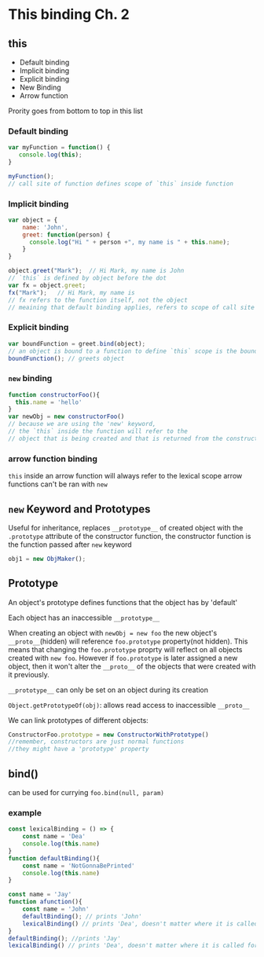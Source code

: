 # This binding Ch. 2

## this

* Default binding
* Implicit binding
* Explicit binding
* New Binding
* Arrow function

Prority goes from bottom to top in this list

### Default binding

```js
var myFunction = function() {
   console.log(this);
}

myFunction();   
// call site of function defines scope of `this` inside function
```

### Implicit binding

```js
var object = {
	name: 'John',
	greet: function(person) {
      console.log("Hi " + person +", my name is " + this.name);
	}
}

object.greet("Mark");  // Hi Mark, my name is John
// `this` is defined by object before the dot
var fx = object.greet;
fx("Mark");   // Hi Mark, my name is 
// fx refers to the function itself, not the object
// meaining that default binding applies, refers to scope of call site
```

### Explicit binding

```js
var boundFunction = greet.bind(object); 
// an object is bound to a function to define `this` scope is the bound object
boundFunction(); // greets object
```

### `new` binding

```js
function constructorFoo(){
  this.name = 'hello'
}
var newObj = new constructorFoo()
// because we are using the 'new' keyword, 
// the `this` inside the function will refer to the 
// object that is being created and that is returned from the constructor
```

### arrow function binding

`this` inside an arrow function will always refer to the lexical scope
arrow functions can't be ran with `new`

## `new` Keyword and Prototypes

Useful for inheritance, replaces `__prototype__` of created object with the `.prototype` attribute of the constructor function, the constructor function is the function passed after `new` keyword

```js
obj1 = new ObjMaker();
```

## Prototype

An object's prototype defines functions that the object has by 'default'

Each object has an inaccessible `__prototype__`

When creating an object with `newObj = new foo` the new object's `__proto__`(hidden) will reference `foo.prototype` property(not hidden). This means that changing the `foo.prototype` proprty will reflect on all objects created with `new foo`. However if `foo.prototype` is later assigned a new object, then it won't alter the `__proto__` of the objects that were created with it previously.

`__prototype__` can only be set on an object during its creation

`Object.getPrototypeOf(obj)`: allows read access to inaccessible `__proto__`

We can link prototypes of different objects:

```js
ConstructorFoo.prototype = new ConstructorWithPrototype()
//remember, constructors are just normal functions
//they might have a 'prototype' property
```


## bind()

can be used for currying `foo.bind(null, param)`



### example

```js
const lexicalBinding = () => {
    const name = 'Dea'
    console.log(this.name)
}
function defaultBinding(){
    const name = 'NotGonnaBePrinted'
    console.log(this.name)
}

const name = 'Jay'
function afunction(){
    const name = 'John'
    defaultBinding(); // prints 'John'
    lexicalBinding() // prints 'Dea', doesn't matter where it is called for
}
defaultBinding(); //prints 'Jay' 
lexicalBinding() // prints 'Dea', doesn't matter where it is called for
```




